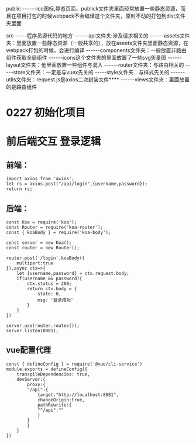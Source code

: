 public
     ------ico图标,静态页面，publick文件夹里面经常放置一些静态资源，而且在项目打包的时候webpack不会编译这个文件夹，原封不动的打包到dist文件夹里面

src
    -----程序员源代码的地方
    ------api文件夹:涉及请求相关的
    ------assets文件夹：里面放置一些静态资源（一般共享的），放在aseets文件夹里面静态资源，在webpack打包的时候，会进行编译
    ------components文件夹：一般放置非路由组件获取全局组件
    ------icons这个文件夹的里面放置了一些svg矢量图
    ------layout文件夹：他里面放置一些组件与混入
    ------router文件夹：与路由相关的
    -----store文件夹：一定是与vuex先关的
    -----style文件夹：与样式先关的
    ------utils文件夹：request.js是axios二次封装文件****
    ------views文件夹：里面放置的是路由组件


# 0227 初始化项目
#  前后端交互 登录逻辑
## 前端：
    import axios from 'axios';
    let rs = axios.post("/api/login",{username,password});
    return rs;
## 后端：
    const Koa = require('koa');
    const Router = require('koa-router');
    const { koaBody } = require('koa-body');

    const server = new Koa();
    const router = new Router();

    router.post('/login',koaBody({
        multipart:true
    }),async ctx=>{
        let {username,password} = ctx.request.body;
        if(username && password){
            ctx.status = 200;
            return ctx.body = {
                state: 0,
                msg: '登录成功'
            }
        }
    })

    server.use(router.routes());
    server.listen(8081);
## vue配置代理
    const { defineConfig } = require('@vue/cli-service')
    module.exports = defineConfig({
        transpileDependencies: true,
        devServer:{
            proxy:{
            "/api":{
                target:"http://localhost:8081",
                changeOrigin:true,
                pathRewrite:{
                "^/api":""
                }
            }
            }
        }
    })